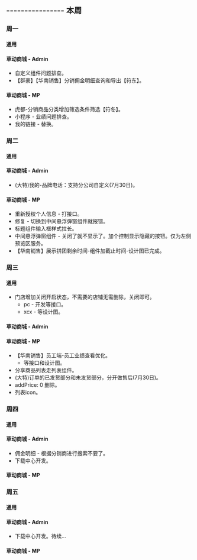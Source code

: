 ## ---------------- 本周

### 周一
#### 通用
#### 草动商城 - Admin
* 自定义组件问题排查。
* 【群豪】【华南销售】分销佣金明细查询和导出【符东】。
#### 草动商城 - MP
* 虎都-分销商品分类增加筛选条件筛选【符冬】。
* 小程序 - 业绩问题排查。
* 我的链接 - 替换。

### 周二
#### 通用
#### 草动商城 - Admin
* (大特)我的-品牌电话：支持分公司自定义(7月30日)。
#### 草动商城 - MP
* 重新授权个人信息 - 打接口。
* 修复 - 切换到中间悬浮弹窗组件就报错。
* 标题组件输入框样式拉长。
* 中间悬浮弹窗组件 - 关闭了就不显示了。加个控制显示隐藏的按钮。仅为左侧预览区服务。
* 【华南销售】展示拼团剩余时间-组件加截止时间-设计图已完成。

### 周三
#### 通用
* 门店增加关闭开启状态，不需要的店铺无需删除，关闭即可。
  - pc - 开发等接口。
  - xcx - 等设计图。
#### 草动商城 - Admin
#### 草动商城 - MP
* 【华南销售】员工端-员工业绩查看优化。
  - 等接口和设计图。
* 分享商品列表走列表组件。
* (大特)订单的已发货部分和未发货部分，分开做售后(7月30日)。
* addPrice: 0 删除。
* 列表icon。

### 周四
#### 通用
#### 草动商城 - Admin
* 佣金明细 - 根据分销商进行搜索不要了。
* 下载中心开发。
#### 草动商城 - MP

### 周五
#### 通用
#### 草动商城 - Admin
* 下载中心开发。待续...
#### 草动商城 - MP
